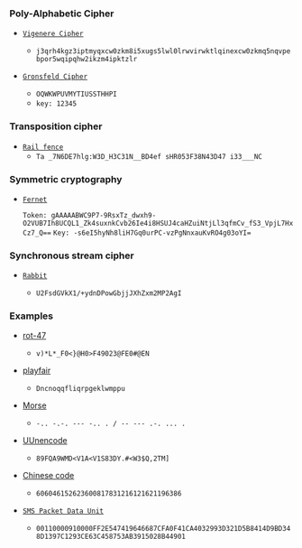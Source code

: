 ### Poly-Alphabetic Cipher

- [`Vigenere Cipher`](https://www.dcode.fr/vigenere-cipher)

  - `j3qrh4kgz3iptmyqxcw0zkm8i5xugs5lwl0lrwvirwktlqinexcw0zkmq5nqvpebpor5wqipqhw2ikzm4ipktzlr`

- [`Gronsfeld Cipher`](https://www.dcode.fr/gronsfeld-cipher)
  - `OQWKWPUVMYTIUSSTHHPI`
  - `key: 12345`

### Transposition cipher

- [`Rail fence`](https://www.dcode.fr/rail-fence-cipher)
  - `Ta _7N6DE7hlg:W3D_H3C31N__BD4ef sHR053F38N43D47 i33___NC`

### Symmetric cryptography

- [`Fernet`](https://asecuritysite.com/encryption/ferdecode)

  `Token: gAAAAABWC9P7-9RsxTz_dwxh9-O2VUB7Ih8UCQL1_Zk4suxnkCvb26Ie4i8HSUJ4caHZuiNtjLl3qfmCv_fS3_VpjL7HxCz7_Q==`
  `Key: -s6eI5hyNh8liH7Gq0urPC-vzPgNnxauKvRO4g03oYI=`

### Synchronous stream cipher

- [`Rabbit`](<https://en.wikipedia.org/wiki/Rabbit_(cipher)>)

  - `U2FsdGVkX1/+ydnDPowGbjjJXhZxm2MP2AgI`

### Examples

- [rot-47](https://www.dcode.fr/rot-47-cipher)
  - `v)*L*_F0<}@H0>F49023@FE0#@EN`
- [playfair](https://www.boxentriq.com/code-breaking/playfair-cipher)

  - `Dncnoqqfliqrpgeklwmppu`

- [Morse](https://www.dcode.fr/morse-code)
  - `-.. -.-. --- -.. . / -- --- .-. ... .`
- [UUnencode](https://www.dcode.fr/uu-encoding)
  - `89FQA9WMD<V1A<V1S83DY.#<W3$Q,2TM]`
- [Chinese code](http://code.mcdvisa.com/)

  - `606046152623600817831216121621196386`

- [`SMS Packet Data Unit`](https://www.diafaan.com/sms-tutorials/gsm-modem-tutorial/online-sms-pdu-decoder/)
  - `00110000910000FF2E547419646687CFA0F41CA4032993D321D5B8414D9BD348D1397C1293CE63C458753AB3915028B44901`
